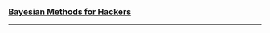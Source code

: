 ### [Bayesian Methods for Hackers](http://camdavidsonpilon.github.io/Probabilistic-Programming-and-Bayesian-Methods-for-Hackers/)

---
